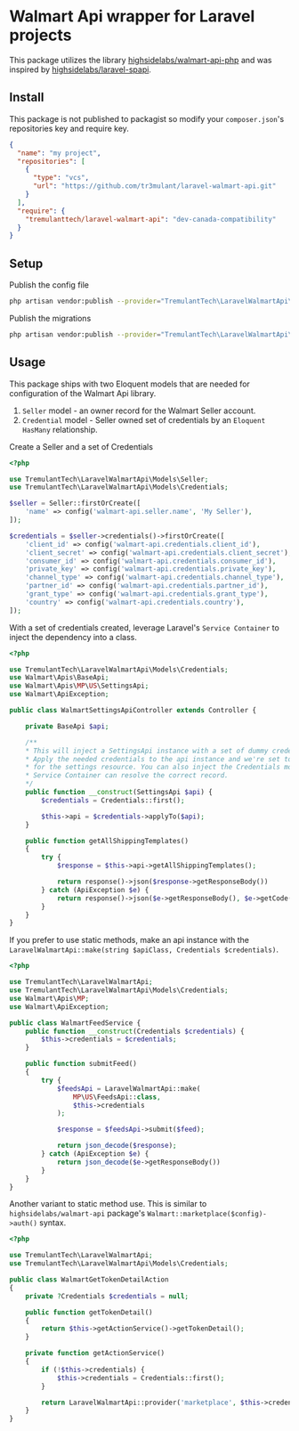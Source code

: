 # Walmart Api wrapper for Laravel projects

This package utilizes the library [highsidelabs/walmart-api-php](<[https://](https://github.com/highsidelabs/walmart-api-php)>) and was inspired by [highsidelabs/laravel-spapi](https://github.com/highsidelabs/laravel-spapi).

## Install

This package is not published to packagist so modify your `composer.json`'s repositories key and require key.

```json
{
  "name": "my project",
  "repositories": [
    {
      "type": "vcs",
      "url": "https://github.com/tr3mulant/laravel-walmart-api.git"
    }
  ],
  "require": {
    "tremulanttech/laravel-walmart-api": "dev-canada-compatibility"
  }
}
```

## Setup

Publish the config file

```bash
php artisan vendor:publish --provider="TremulantTech\LaravelWalmartApi\LaravelWalmartApiServiceProvider" --tag="config"
```

Publish the migrations

```bash
php artisan vendor:publish --provider="TremulantTech\LaravelWalmartApi\LaravelWalmartApiServiceProvider" --tag="migrations"
```

## Usage

This package ships with two Eloquent models that are needed for configuration of the Walmart Api library.

1. `Seller` model - an owner record for the Walmart Seller account.
2. `Credential` model - Seller owned set of credentials by an `Eloquent HasMany` relationship.

Create a Seller and a set of Credentials

```php
<?php

use TremulantTech\LaravelWalmartApi\Models\Seller;
use TremulantTech\LaravelWalmartApi\Models\Credentials;

$seller = Seller::firstOrCreate([
    'name' => config('walmart-api.seller.name', 'My Seller'),
]);

$credentials = $seller->credentials()->firstOrCreate([
    'client_id' => config('walmart-api.credentials.client_id'),
    'client_secret' => config('walmart-api.credentials.client_secret'),
    'consumer_id' => config('walmart-api.credentials.consumer_id'),
    'private_key' => config('walmart-api.credentials.private_key'),
    'channel_type' => config('walmart-api.credentials.channel_type'),
    'partner_id' => config('walmart-api.credentials.partner_id'),
    'grant_type' => config('walmart-api.credentials.grant_type'),
    'country' => config('walmart-api.credentials.country'),
]);

```

With a set of credentials created, leverage Laravel's `Service Container` to inject the dependency into a class.

```php
<?php

use TremulantTech\LaravelWalmartApi\Models\Credentials;
use Walmart\Apis\BaseApi;
use Walmart\Apis\MP\US\SettingsApi;
use Walmart\ApiException;

public class WalmartSettingsApiController extends Controller {

    private BaseApi $api;

    /**
    * This will inject a SettingsApi instance with a set of dummy credentials.
    * Apply the needed credentials to the api instance and we're set to consume endpoints
    * for the settings resource. You can also inject the Credentials model here if your
    * Service Container can resolve the correct record.
    */
    public function __construct(SettingsApi $api) {
        $credentials = Credentials::first();

        $this->api = $credentials->applyTo($api);
    }

    public function getAllShippingTemplates()
    {
        try {
            $response = $this->api->getAllShippingTemplates();

            return response()->json($response->getResponseBody())
        } catch (ApiException $e) {
            return response()->json($e->getResponseBody(), $e->getCode());
        }
    }
}

```

If you prefer to use static methods, make an api instance with the `LaravelWalmartApi::make(string $apiClass, Credentials $credentials)`.

```php
<?php

use TremulantTech\LaravelWalmartApi;
use TremulantTech\LaravelWalmartApi\Models\Credentials;
use Walmart\Apis\MP;
use Walmart\ApiException;

public class WalmartFeedService {
    public function __construct(Credentials $credentials) {
        $this->credentials = $credentials;
    }

    public function submitFeed()
    {
        try {
            $feedsApi = LaravelWalmartApi::make(
                MP\US\FeedsApi::class,
                $this->credentials
            );

            $response = $feedsApi->submit($feed);

            return json_decode($response);
        } catch (ApiException $e) {
            return json_decode($e->getResponseBody())
        }
    }
}

```

Another variant to static method use. This is similar to `highsidelabs/walmart-api` package's `Walmart::marketplace($config)->auth()` syntax.

```php
<?php

use TremulantTech\LaravelWalmartApi;
use TremulantTech\LaravelWalmartApi\Models\Credentials;

public class WalmartGetTokenDetailAction
{
    private ?Credentials $credentials = null;

    public function getTokenDetail()
    {
        return $this->getActionService()->getTokenDetail();
    }

    private function getActionService()
    {
        if (!$this->credentials) {
            $this->credentials = Credentials::first();
        }

        return LaravelWalmartApi::provider('marketplace', $this->credentials)->auth();
    }
}

```
